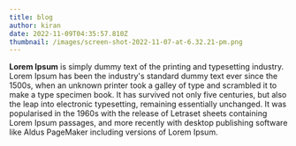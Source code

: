 ```yaml
---
title: blog
author: kiran
date: 2022-11-09T04:35:57.810Z
thumbnail: /images/screen-shot-2022-11-07-at-6.32.21-pm.png
---
```

**Lorem Ipsum** is simply dummy text of the printing and typesetting industry. Lorem Ipsum has been the industry's standard dummy text ever since the 1500s, when an unknown printer took a galley of type and scrambled it to make a type specimen book. It has survived not only five centuries, but also the leap into electronic typesetting, remaining essentially unchanged. It was popularised in the 1960s with the release of Letraset sheets containing Lorem Ipsum passages, and more recently with desktop publishing software like Aldus PageMaker including versions of Lorem Ipsum.